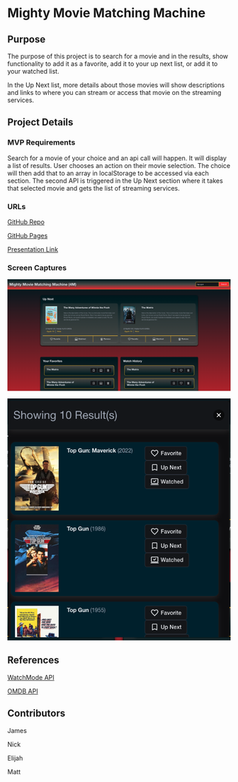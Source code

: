 # Mighty Movie Matching Machine

## Purpose

The purpose of this project is to search for a movie and in the results, show functionality to add it as a favorite, add it to your up next list, or add it to your watched list.

In the Up Next list, more details about those movies will show descriptions and links to where you can stream or access that movie on the streaming services.

## Project Details

### MVP Requirements

Search for a movie of your choice and an api call will happen. It will display a list of results. User chooses an action on their movie selection. The choice will then add that to an array in localStorage to be accessed via each section. The second API is triggered in the Up Next section where it takes that selected movie and gets the list of streaming services.

### URLs

[GitHub Repo](https://github.com/mgordon82/mighty-movie-matching-machine)

[GitHub Pages](https://mgordon82.github.io/mighty-movie-matching-machine/)

[Presentation Link](https://docs.google.com/presentation/d/1R4z59963bT_Gs9YNWxQYChNULEn-ek6fKVqbQND5pmg/edit?usp=sharing)

### Screen Captures

![Mighty Movie Matching Machine full view](./assets/img/screenshot.png)

![Movie Results Modal](./assets/img/modal.png)

## References
[WatchMode API](https://api.watchmode.com/)

[OMDB API](https://www.omdbapi.com/)

## Contributors

James

Nick

Elijah

Matt
